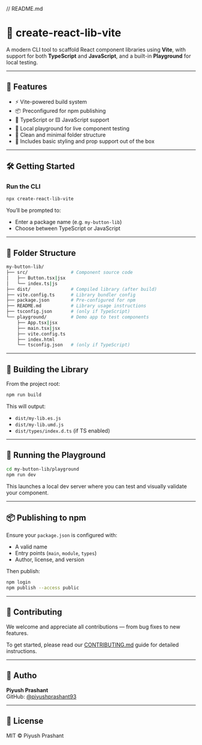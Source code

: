 // README.md

# 🧱 create-react-lib-vite

A modern CLI tool to scaffold React component libraries using **Vite**, with support for both **TypeScript** and **JavaScript**, and a built-in **Playground** for local testing.

---

## 🚀 Features

- ⚡ Vite-powered build system
- 📦 Preconfigured for npm publishing
- 🔷 TypeScript or 🟨 JavaScript support
- 🧪 Local playground for live component testing
- 🧹 Clean and minimal folder structure
- 🔧 Includes basic styling and prop support out of the box

---

## 🛠 Getting Started

### Run the CLI

```bash
npx create-react-lib-vite
```

You’ll be prompted to:
- Enter a package name (e.g. `my-button-lib`)
- Choose between TypeScript or JavaScript

---

## 📁 Folder Structure

```bash
my-button-lib/
├── src/                # Component source code
│   ├── Button.tsx|jsx
│   └── index.ts|js
├── dist/               # Compiled library (after build)
├── vite.config.ts      # Library bundler config
├── package.json        # Pre-configured for npm
├── README.md           # Library usage instructions
├── tsconfig.json       # (only if TypeScript)
└── playground/         # Demo app to test components
    ├── App.tsx|jsx
    ├── main.tsx|jsx
    ├── vite.config.ts
    ├── index.html
    └── tsconfig.json   # (only if TypeScript)
```

---

## 🔨 Building the Library

From the project root:

```bash
npm run build
```

This will output:
- `dist/my-lib.es.js`
- `dist/my-lib.umd.js`
- `dist/types/index.d.ts` (if TS enabled)

---

## 🧪 Running the Playground

```bash
cd my-button-lib/playground
npm run dev
```

This launches a local dev server where you can test and visually validate your component.

---

## 📦 Publishing to npm

Ensure your `package.json` is configured with:
- A valid name
- Entry points (`main`, `module`, `types`)
- Author, license, and version

Then publish:

```bash
npm login
npm publish --access public
```

---

## 🤝 Contributing

We welcome and appreciate all contributions — from bug fixes to new features.

To get started, please read our [CONTRIBUTING.md](./CONTRIBUTING.md) guide for detailed instructions.



---

## 👤 Autho

**Piyush Prashant**  
GitHub: [@piyushprashant93](https://github.com/piyushprashant93)

---

## 📌 License

MIT © Piyush Prashant
